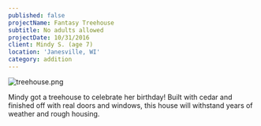 ```yaml
---
published: false
projectName: Fantasy Treehouse
subtitle: No adults allowed
projectDate: 10/31/2016
client: Mindy S. (age 7)
location: 'Janesville, WI'
category: addition
---
```

![treehouse.png]({{site.baseurl}}/img/portfolio/treehouse.png)

Mindy got a treehouse to celebrate her birthday! Built with cedar and finished off with real doors and windows, this house will withstand years of weather and rough housing.
